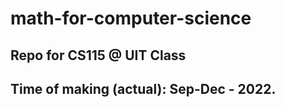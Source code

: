# math-for-computer-science
## Repo for CS115 @ UIT Class 
## Time of making (actual): Sep-Dec - 2022.
